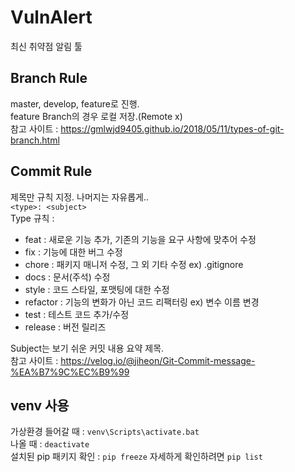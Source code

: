 # VulnAlert
최신 취약점 알림 툴
## Branch Rule
master, develop, feature로 진행.  
feature Branch의 경우 로컬 저장.(Remote x)  
참고 사이트 : <https://gmlwjd9405.github.io/2018/05/11/types-of-git-branch.html>
## Commit Rule
제목만 규칙 지정. 나머지는 자유롭게..  
`<type>: <subject>`   
Type 규칙 :  
+ feat : 새로운 기능 추가, 기존의 기능을 요구 사항에 맞추어 수정
+ fix : 기능에 대한 버그 수정
+ chore : 패키지 매니저 수정, 그 외 기타 수정 ex) .gitignore
+ docs : 문서(주석) 수정
+ style : 코드 스타일, 포맷팅에 대한 수정
+ refactor : 기능의 변화가 아닌 코드 리팩터링 ex) 변수 이름 변경
+ test : 테스트 코드 추가/수정
+ release : 버전 릴리즈  

Subject는 보기 쉬운 커밋 내용 요약 제목.  
참고 사이트 : <https://velog.io/@jiheon/Git-Commit-message-%EA%B7%9C%EC%B9%99>
## venv 사용
가상환경 들어갈 때 : `venv\Scripts\activate.bat`  
나올 때 : `deactivate`  
설치된 pip 패키지 확인 : `pip freeze` 자세하게 확인하려면 `pip list`   
